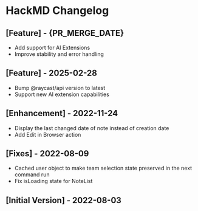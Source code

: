 # HackMD Changelog

## [Feature] - {PR_MERGE_DATE}

- Add support for AI Extensions
- Improve stability and error handling

## [Feature] - 2025-02-28

- Bump @raycast/api version to latest
- Support new AI extension capabilities

## [Enhancement] - 2022-11-24

- Display the last changed date of note instead of creation date
- Add Edit in Browser action

## [Fixes] - 2022-08-09

- Cached user object to make team selection state preserved in the next command run
- Fix isLoading state for NoteList

## [Initial Version] - 2022-08-03
